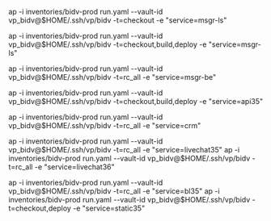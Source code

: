 ap -i inventories/bidv-prod run.yaml --vault-id vp_bidv@$HOME/.ssh/vp/bidv -t=checkout -e "service=msgr-ls"

ap -i inventories/bidv-prod run.yaml --vault-id vp_bidv@$HOME/.ssh/vp/bidv -t=checkout,build,deploy -e "service=msgr-ls"

ap -i inventories/bidv-prod run.yaml --vault-id vp_bidv@$HOME/.ssh/vp/bidv -t=rc_all -e "service=msgr-be"

ap -i inventories/bidv-prod run.yaml --vault-id vp_bidv@$HOME/.ssh/vp/bidv -t=checkout,build,deploy -e "service=api35"

ap -i inventories/bidv-prod run.yaml --vault-id vp_bidv@$HOME/.ssh/vp/bidv -t=rc_all -e "service=crm"

ap -i inventories/bidv-prod run.yaml --vault-id vp_bidv@$HOME/.ssh/vp/bidv -t=rc_all -e "service=livechat35"
ap -i inventories/bidv-prod run.yaml --vault-id vp_bidv@$HOME/.ssh/vp/bidv -t=rc_all -e "service=livechat36"

ap -i inventories/bidv-prod run.yaml --vault-id vp_bidv@$HOME/.ssh/vp/bidv -t=rc_all -e "service=bl35"
ap -i inventories/bidv-prod run.yaml --vault-id vp_bidv@$HOME/.ssh/vp/bidv -t=checkout,deploy -e "service=static35"